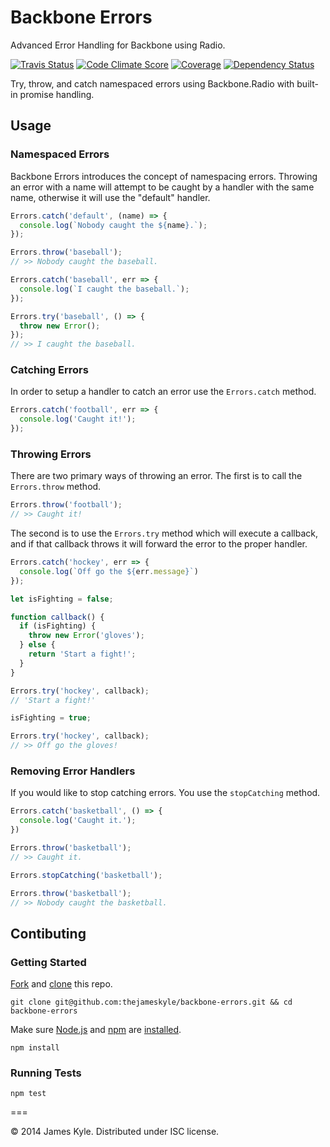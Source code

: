 Backbone Errors
===============

Advanced Error Handling for Backbone using Radio.

[![Travis Status](http://img.shields.io/travis/thejameskyle/backbone-errors/master.svg?style=flat&amp;label=travis)](https://travis-ci.org/thejameskyle/backbone-errors) [![Code Climate Score](http://img.shields.io/codeclimate/github/thejameskyle/backbone-errors.svg?style=flat)](https://codeclimate.com/github/thejameskyle/backbone-errors) [![Coverage](http://img.shields.io/codeclimate/coverage/github/thejameskyle/backbone-errors.svg?style=flat)](https://codeclimate.com/github/thejameskyle/backbone-errors) [![Dependency Status](http://img.shields.io/david/thejameskyle/backbone-errors.svg?style=flat)](https://david-dm.org/thejameskyle/backbone-errors)

Try, throw, and catch namespaced errors using Backbone.Radio with built-in
promise handling.

## Usage

### Namespaced Errors

Backbone Errors introduces the concept of namespacing errors. Throwing an error
with a name will attempt to be caught by a handler with the same name, otherwise
it will use the "default" handler.

```js
Errors.catch('default', (name) => {
  console.log(`Nobody caught the ${name}.`);
});

Errors.throw('baseball');
// >> Nobody caught the baseball.

Errors.catch('baseball', err => {
  console.log(`I caught the baseball.`);
});

Errors.try('baseball', () => {
  throw new Error();
});
// >> I caught the baseball.
```

### Catching Errors

In order to setup a handler to catch an error use the `Errors.catch` method.

```js
Errors.catch('football', err => {
  console.log('Caught it!');
});
```

### Throwing Errors

There are two primary ways of throwing an error. The first is to call the
`Errors.throw` method.

```js
Errors.throw('football');
// >> Caught it!
```

The second is to use the `Errors.try` method which will execute a callback, and
if that callback throws it will forward the error to the proper handler.

```js
Errors.catch('hockey', err => {
  console.log(`Off go the ${err.message}`)
});

let isFighting = false;

function callback() {
  if (isFighting) {
    throw new Error('gloves');
  } else {
    return 'Start a fight!';
  }
}

Errors.try('hockey', callback);
// 'Start a fight!'

isFighting = true;

Errors.try('hockey', callback);
// >> Off go the gloves!
```

### Removing Error Handlers

If you would like to stop catching errors. You use the `stopCatching` method.

```js
Errors.catch('basketball', () => {
  console.log('Caught it.');
})

Errors.throw('basketball');
// >> Caught it.

Errors.stopCatching('basketball');

Errors.throw('basketball');
// >> Nobody caught the basketball.
```

## Contibuting

### Getting Started

[Fork](https://help.github.com/articles/fork-a-repo/) and
[clone](http://git-scm.com/docs/git-clone) this repo.

```
git clone git@github.com:thejameskyle/backbone-errors.git && cd backbone-errors
```

Make sure [Node.js](http://nodejs.org/) and [npm](https://www.npmjs.org/) are
[installed](http://nodejs.org/download/).

```
npm install
```

### Running Tests

```
npm test
```

===

© 2014 James Kyle. Distributed under ISC license.
